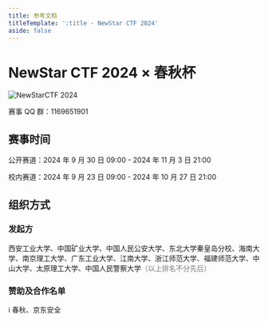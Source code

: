 ```yaml
---
title: 参考文档
titleTemplate: ':title - NewStar CTF 2024'
aside: false
---
```


# NewStar CTF 2024 × 春秋杯

![NewStarCTF 2024](/assets/images/banner-2024.png)

赛事 QQ 群：1169651901

## 赛事时间

公开赛道：2024 年 9 月 30 日 09:00 - 2024 年 11 月 3 日 21:00

校内赛道：2024 年 9 月 23 日 09:00 - 2024 年 10 月 27 日 21:00

## 组织方式

### 发起方

西安工业大学、中国矿业大学、中国人民公安大学、东北大学秦皇岛分校、海南大学、南京理工大学、广东工业大学、江南大学、浙江师范大学、福建师范大学、中山大学、太原理工大学、中国人民警察大学<span style="color: #7c7c7c">（以上排名不分先后）</span>

### 赞助及合作名单

i 春秋、京东安全
